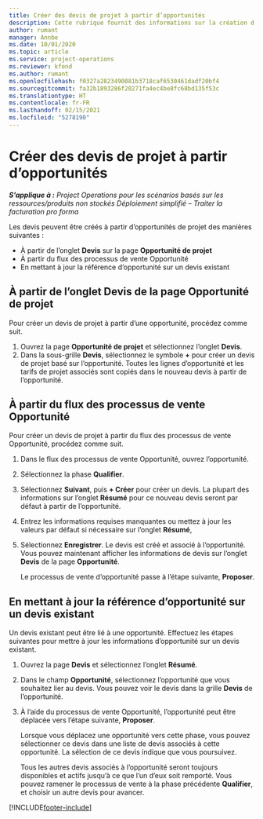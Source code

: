 ```yaml
---
title: Créer des devis de projet à partir d’opportunités
description: Cette rubrique fournit des informations sur la création d’un devis de projet à partir d’une opportunité.
author: rumant
manager: Annbe
ms.date: 10/01/2020
ms.topic: article
ms.service: project-operations
ms.reviewer: kfend
ms.author: rumant
ms.openlocfilehash: f0327a2823490081b3718caf6530461dadf20bf4
ms.sourcegitcommit: fa32b1893286f20271fa4ec4be8fc68bd135f53c
ms.translationtype: HT
ms.contentlocale: fr-FR
ms.lasthandoff: 02/15/2021
ms.locfileid: "5278190"
---
```

# <a name="create-project-quotes-from-opportunities"></a>Créer des devis de projet à partir d’opportunités

_**S’applique à :** Project Operations pour les scénarios basés sur les ressources/produits non stockés Déploiement simplifié – Traiter la facturation pro forma_

Les devis peuvent être créés à partir d’opportunités de projet des manières suivantes :

- À partir de l’onglet **Devis** sur la page **Opportunité de projet**
- À partir du flux des processus de vente Opportunité
- En mettant à jour la référence d’opportunité sur un devis existant

## <a name="from-the-quotes-tab-of-the-project-opportunity-page"></a>À partir de l’onglet Devis de la page Opportunité de projet

Pour créer un devis de projet à partir d’une opportunité, procédez comme suit.

1. Ouvrez la page **Opportunité de projet** et sélectionnez l’onglet **Devis**. 
2. Dans la sous-grille **Devis**, sélectionnez le symbole **+** pour créer un devis de projet basé sur l’opportunité. Toutes les lignes d’opportunité et les tarifs de projet associés sont copiés dans le nouveau devis à partir de l’opportunité.

## <a name="from-the-opportunity-sales-process-flow"></a>À partir du flux des processus de vente Opportunité

Pour créer un devis de projet à partir du flux des processus de vente Opportunité, procédez comme suit.

1. Dans le flux des processus de vente Opportunité, ouvrez l’opportunité.
2. Sélectionnez la phase **Qualifier**. 
3. Sélectionnez **Suivant**, puis **+ Créer** pour créer un devis. La plupart des informations sur l’onglet **Résumé** pour ce nouveau devis seront par défaut à partir de l’opportunité. 
4. Entrez les informations requises manquantes ou mettez à jour les valeurs par défaut si nécessaire sur l’onglet **Résumé**,
5. Sélectionnez **Enregistrer**. Le devis est créé et associé à l’opportunité. Vous pouvez maintenant afficher les informations de devis sur l’onglet **Devis** de la page **Opportunité**. 

   Le processus de vente d’opportunité passe à l’étape suivante, **Proposer**.


## <a name="by-updating-the-opportunity-reference-on-an-existing-quote"></a>En mettant à jour la référence d’opportunité sur un devis existant

Un devis existant peut être lié à une opportunité. Effectuez les étapes suivantes pour mettre à jour les informations d’opportunité sur un devis existant.

1. Ouvrez la page **Devis** et sélectionnez l’onglet **Résumé**.
2. Dans le champ **Opportunité**, sélectionnez l’opportunité que vous souhaitez lier au devis. Vous pouvez voir le devis dans la grille **Devis** de l’opportunité. 
3. À l’aide du processus de vente Opportunité, l’opportunité peut être déplacée vers l’étape suivante, **Proposer**. 

   Lorsque vous déplacez une opportunité vers cette phase, vous pouvez sélectionner ce devis dans une liste de devis associés à cette opportunité. La sélection de ce devis indique que vous poursuivez.

   Tous les autres devis associés à l’opportunité seront toujours disponibles et actifs jusqu’à ce que l’un d’eux soit remporté. Vous pouvez ramener le processus de vente à la phase précédente **Qualifier**, et choisir un autre devis pour avancer.


[!INCLUDE[footer-include](../includes/footer-banner.md)]